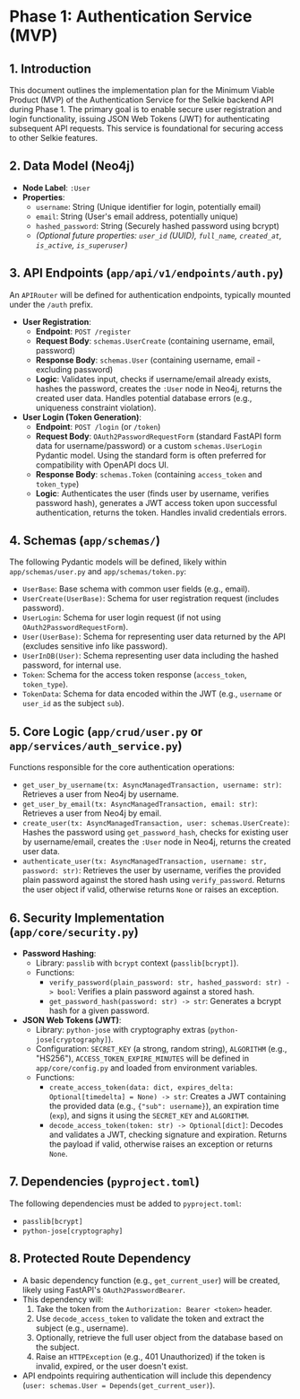 # Phase 1: Authentication Service (MVP)

## 1. Introduction

This document outlines the implementation plan for the Minimum Viable Product (MVP) of the Authentication Service for the Selkie backend API during Phase 1. The primary goal is to enable secure user registration and login functionality, issuing JSON Web Tokens (JWT) for authenticating subsequent API requests. This service is foundational for securing access to other Selkie features.

## 2. Data Model (Neo4j)

*   **Node Label**: `:User`
*   **Properties**:
    *   `username`: String (Unique identifier for login, potentially email)
    *   `email`: String (User's email address, potentially unique)
    *   `hashed_password`: String (Securely hashed password using bcrypt)
    *   *(Optional future properties: `user_id` (UUID), `full_name`, `created_at`, `is_active`, `is_superuser`)*

## 3. API Endpoints (`app/api/v1/endpoints/auth.py`)

An `APIRouter` will be defined for authentication endpoints, typically mounted under the `/auth` prefix.

*   **User Registration**:
    *   **Endpoint**: `POST /register`
    *   **Request Body**: `schemas.UserCreate` (containing username, email, password)
    *   **Response Body**: `schemas.User` (containing username, email - excluding password)
    *   **Logic**: Validates input, checks if username/email already exists, hashes the password, creates the `:User` node in Neo4j, returns the created user data. Handles potential database errors (e.g., uniqueness constraint violation).
*   **User Login (Token Generation)**:
    *   **Endpoint**: `POST /login` (or `/token`)
    *   **Request Body**: `OAuth2PasswordRequestForm` (standard FastAPI form data for username/password) or a custom `schemas.UserLogin` Pydantic model. Using the standard form is often preferred for compatibility with OpenAPI docs UI.
    *   **Response Body**: `schemas.Token` (containing `access_token` and `token_type`)
    *   **Logic**: Authenticates the user (finds user by username, verifies password hash), generates a JWT access token upon successful authentication, returns the token. Handles invalid credentials errors.

## 4. Schemas (`app/schemas/`)

The following Pydantic models will be defined, likely within `app/schemas/user.py` and `app/schemas/token.py`:

*   `UserBase`: Base schema with common user fields (e.g., email).
*   `UserCreate(UserBase)`: Schema for user registration request (includes password).
*   `UserLogin`: Schema for user login request (if not using `OAuth2PasswordRequestForm`).
*   `User(UserBase)`: Schema for representing user data returned by the API (excludes sensitive info like password).
*   `UserInDB(User)`: Schema representing user data including the hashed password, for internal use.
*   `Token`: Schema for the access token response (`access_token`, `token_type`).
*   `TokenData`: Schema for data encoded within the JWT (e.g., `username` or `user_id` as the subject `sub`).

## 5. Core Logic (`app/crud/user.py` or `app/services/auth_service.py`)

Functions responsible for the core authentication operations:

*   `get_user_by_username(tx: AsyncManagedTransaction, username: str)`: Retrieves a user from Neo4j by username.
*   `get_user_by_email(tx: AsyncManagedTransaction, email: str)`: Retrieves a user from Neo4j by email.
*   `create_user(tx: AsyncManagedTransaction, user: schemas.UserCreate)`: Hashes the password using `get_password_hash`, checks for existing user by username/email, creates the `:User` node in Neo4j, returns the created user data.
*   `authenticate_user(tx: AsyncManagedTransaction, username: str, password: str)`: Retrieves the user by username, verifies the provided plain password against the stored hash using `verify_password`. Returns the user object if valid, otherwise returns `None` or raises an exception.

## 6. Security Implementation (`app/core/security.py`)

*   **Password Hashing**:
    *   Library: `passlib` with `bcrypt` context (`passlib[bcrypt]`).
    *   Functions:
        *   `verify_password(plain_password: str, hashed_password: str) -> bool`: Verifies a plain password against a stored hash.
        *   `get_password_hash(password: str) -> str`: Generates a bcrypt hash for a given password.
*   **JSON Web Tokens (JWT)**:
    *   Library: `python-jose` with cryptography extras (`python-jose[cryptography]`).
    *   Configuration: `SECRET_KEY` (a strong, random string), `ALGORITHM` (e.g., "HS256"), `ACCESS_TOKEN_EXPIRE_MINUTES` will be defined in `app/core/config.py` and loaded from environment variables.
    *   Functions:
        *   `create_access_token(data: dict, expires_delta: Optional[timedelta] = None) -> str`: Creates a JWT containing the provided data (e.g., `{"sub": username}`), an expiration time (`exp`), and signs it using the `SECRET_KEY` and `ALGORITHM`.
        *   `decode_access_token(token: str) -> Optional[dict]`: Decodes and validates a JWT, checking signature and expiration. Returns the payload if valid, otherwise raises an exception or returns `None`.

## 7. Dependencies (`pyproject.toml`)

The following dependencies must be added to `pyproject.toml`:

*   `passlib[bcrypt]`
*   `python-jose[cryptography]`

## 8. Protected Route Dependency

*   A basic dependency function (e.g., `get_current_user`) will be created, likely using FastAPI's `OAuth2PasswordBearer`.
*   This dependency will:
    1.  Take the token from the `Authorization: Bearer <token>` header.
    2.  Use `decode_access_token` to validate the token and extract the subject (e.g., username).
    3.  Optionally, retrieve the full user object from the database based on the subject.
    4.  Raise an `HTTPException` (e.g., 401 Unauthorized) if the token is invalid, expired, or the user doesn't exist.
*   API endpoints requiring authentication will include this dependency (`user: schemas.User = Depends(get_current_user)`).